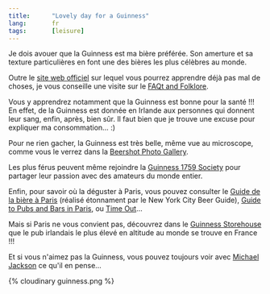 ```yaml
--- 
title:      "Lovely day for a Guinness" 
lang:       fr 
tags:       [leisure]
---
```



Je dois avouer que la Guinness est ma bière préférée. Son amerture et sa texture particulières en font une des bières les plus célèbres au monde.

Outre le [site web officiel](http://www.guinness.com/) sur lequel vous pourrez apprendre déjà pas mal de choses, je vous conseille une visite sur le [FAQt and Folklore](http://www.ivo.se/guinness/).

Vous y apprendrez notamment que la Guinness est bonne pour la santé !!! En effet, de la Guinness est donnée en Irlande aux personnes qui donnent leur sang, enfin, après, bien sûr. Il faut bien que je trouve une excuse pour expliquer ma consommation… :)

Pour ne rien gacher, la Guinness est très belle, même vue au microscope, comme vous le verrez dans la [Beershot Photo Gallery](http://micro.magnet.fsu.edu/beershots/index.html).

Les plus férus peuvent même rejoindre la [Guinness 1759 Society](http://www.1759society.com/) pour partager leur passion avec des amateurs du monde entier.

Enfin, pour savoir où la déguster à Paris, vous pouvez consulter le [Guide de la bière à Paris](http://www.nycbeer.org/paris/drinking.html) (réalisé étonnament par le New York City Beer Guide), [Guide to Pubs and Bars in Paris](http://www.parispubs.com/), ou [Time Out](http://www.timeout.com/paris/eat/bars_and_pubs.html)…

Mais si Paris ne vous convient pas, découvrez dans le [Guinness Storehouse](http://www.guinnessstorehouse.com/) que le pub irlandais le plus élevé en altitude au monde se trouve en France !!!

Et si vous n'aimez pas la Guinness, vous pouvez toujours voir avec [Michael Jackson](http://www.beerhunter.com/) ce qu'il en pense…

{% cloudinary guinness.png %}
